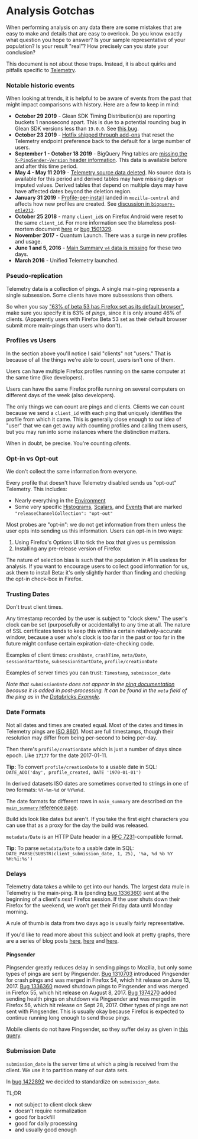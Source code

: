 # Analysis Gotchas

When performing analysis on any data there are some mistakes that are easy to make and details that are easy to overlook. Do you know exactly what question you hope to answer? Is your sample representative of your population? Is your result "real"? How precisely can you state your conclusion?

This document is not about those traps. Instead, it is about quirks and pitfalls specific to [Telemetry](https://firefox-source-docs.mozilla.org/toolkit/components/telemetry/telemetry/index.html).

### Notable historic events

When looking at trends, it is helpful to be aware of events from the past that might impact comparisons with history. Here are a few to keep in mind:

- **October 29 2019** - Glean SDK Timing Distribution(s) are reporting buckets 1 nanosecond apart. This is due to a potential rounding bug in Glean SDK versions less than `19.0.0`. See [this bug](https://bugzilla.mozilla.org/show_bug.cgi?id=1591938).
- **October 23 2019** - [Hotfix shipped through add-ons](https://docs.google.com/document/d/1gQF-iU3E21SG985Cl2Ius4LoRXduUrNa5In9hafLIqs/edit) that reset the Telemetry endpoint preference back to the default for a large number of users.
- **September 1 - October 18 2019** - BigQuery Ping tables are [missing the `X-PingSender-Version` header information](https://github.com/mozilla-services/cloudops-infra/pull/1491). This data is available before and after this time period.
- **May 4 - May 11 2019** - [Telemetry source data deleted](https://blog.mozilla.org/blog/2019/05/09/what-we-do-when-things-go-wrong/). No source data is available for this period and derived tables may have missing days or imputed values. Derived tables that depend on multiple days may have have affected dates beyond the deletion region.
- **January 31 2019** - [Profile-per-install](https://bugzilla.mozilla.org/show_bug.cgi?id=1474285) landed in `mozilla-central` and affects how new profiles are created. See [discussion in `bigquery-etl#212`](https://github.com/mozilla/bigquery-etl/issues/212).
- **October 25 2018** - many `client_id`s on Firefox Android were reset to the same `client_id`.  For more information see the blameless post-mortem document [here](https://docs.google.com/document/d/1r1PDQnqhsrPkft0pB46v9uhXGxR_FzK4laKJLGttXdA) or [bug 1501329](https://bugzilla.mozilla.org/show_bug.cgi?id=1501329).
- **November 2017** - Quantum Launch. There was a surge in new profiles and usage.
- **June 1 and 5, 2016** - [Main Summary `v4` data is missing](https://bugzilla.mozilla.org/show_bug.cgi?id=1482509) for these two days.
- **March 2016** - Unified Telemetry launched.

### Pseudo-replication

Telemetry data is a collection of pings. A single main-ping represents a single subsession. Some clients have more subsessions than others.

So when you say ["63% of beta 53 has Firefox set as its default browser"](https://mzl.la/2q75dbF), make sure you specify it is 63% of _pings_, since it is only around 46% of clients. (Apparently users with Firefox Beta 53 set as their default browser submit more main-pings than users who don't).

### Profiles vs Users

In the section above you'll notice I said "clients" not "users." That is because of all the things we're able to count, users isn't one of them.

Users can have multiple Firefox profiles running on the same computer at the same time (like developers).

Users can have the same Firefox profile running on several computers on different days of the week (also developers).

The only things we can count are pings and clients. Clients we can count because we send a `client_id` with each ping that uniquely identifies the profile from which it came. This is generally close enough to our idea of "user" that we can get away with counting profiles and calling them users, but you may run into some instances where the distinction matters.

When in doubt, be precise. You're counting _clients_.

### Opt-in vs Opt-out

We don't collect the same information from everyone.

Every profile that doesn't have Telemetry disabled sends us "opt-out" Telemetry. This includes:
* Nearly everything in the [Environment](https://firefox-source-docs.mozilla.org/toolkit/components/telemetry/telemetry/data/environment.html)
* Some very specific [Histograms](https://firefox-source-docs.mozilla.org/toolkit/components/telemetry/telemetry/collection/histograms.html), [Scalars](https://firefox-source-docs.mozilla.org/toolkit/components/telemetry/telemetry/collection/scalars.html), and [Events](https://firefox-source-docs.mozilla.org/toolkit/components/telemetry/telemetry/collection/events.html) that are marked `"releaseChannelCollection": "opt-out"`

Most probes are "opt-in": we do not get information from them unless the user opts into sending us this information. Users can opt-in in two ways:
1. Using Firefox's Options UI to tick the box that gives us permission
2. Installing any pre-release version of Firefox

The nature of selection bias is such that the population in #1 is useless for analysis. If you want to encourage users to collect good information for us, ask them to install Beta: it's only slightly harder than finding and checking the opt-in check-box in Firefox.

### Trusting Dates

Don't trust client times.

Any timestamp recorded by the user is subject to "clock skew." The user's clock can be set (purposefully or accidentally) to any time at all. The nature of SSL certificates tends to keep this within a certain relatively-accurate window, because a user who's clock is too far in the past or too far in the future might confuse certain expiration-date-checking code.

Examples of client times: `crashDate`, `crashTime`, `meta/Date`, `sessionStartDate`, `subsessionStartDate`, `profile/creationDate`

Examples of server times you can trust: `Timestamp`, `submission_date`

*Note that `submissionDate` does not appear in the
[ping documentation](https://firefox-source-docs.mozilla.org/toolkit/components/telemetry/telemetry/data/common-ping.html)
because it is added in post-processing.
It can be found in the `meta` field of the ping as in the
[Databricks Example](https://dbc-caf9527b-e073.cloud.databricks.com/#notebook/30598/).*

### Date Formats

Not all dates and times are created equal. Most of the dates and times in Telemetry pings are [ISO 8601](https://en.wikipedia.org/wiki/ISO_8601). Most are full timestamps, though their resolution may differ from being per-second to being per-day.

Then there's `profile/creationDate` which is just a number of days since epoch. Like `17177` for the date 2017-01-11.

**Tip:** To convert `profile/creationDate` to a usable date in SQL: `DATE_ADD('day', profile_created, DATE '1970-01-01')`

In derived datasets ISO dates are sometimes converted to strings in one of two formats: `%Y-%m-%d` or `%Y%m%d`.

The date formats for different rows in `main_summary` are described on the [`main_summary` reference page](../datasets/batch_view/main_summary/reference.md#time-formats).

Build ids look like dates but aren't. If you take the first eight characters you can use that as a proxy for the day the build was released.

`metadata/Date` is an HTTP Date header in a [RFC 7231](http://tools.ietf.org/html/rfc7231#section-7.1.1.1)-compatible format.

**Tip:** To parse `metadata/Date` to a usable date in SQL: `DATE_PARSE(SUBSTR(client_submission_date, 1, 25), '%a, %d %b %Y %H:%i:%s')`

### Delays

Telemetry data takes a while to get into our hands. The largest data mule in Telemetry is the main-ping. It is (pending [bug 1336360](https://bugzilla.mozilla.org/show_bug.cgi?id=1336360)) sent at the beginning of a client's _next_ Firefox session. If the user shuts down their Firefox for the weekend, we won't get their Friday data until Monday morning.

A rule of thumb is data from two days ago is usually fairly representative.

If you'd like to read more about this subject and look at pretty graphs, there are a series of blog posts [here](https://chuttenblog.wordpress.com/2017/02/09/data-science-is-hard-client-delays-for-crash-pings/), [here](https://chuttenblog.wordpress.com/2017/07/12/latency-improvements-or-yet-another-satisfying-graph/) and [here](https://chuttenblog.wordpress.com/2017/09/12/two-days-or-how-long-until-the-data-is-in/).

#### Pingsender

Pingsender greatly reduces delay in sending pings to Mozilla, but only some types of pings are sent by Pingsender. [Bug 1310703](https://bugzilla.mozilla.org/show_bug.cgi?id=1310703) introduced Pingsender for crash pings and was merged in Firefox 54, which hit release on June 13, 2017. [Bug 1336360](https://bugzilla.mozilla.org/show_bug.cgi?id=1336360) moved shutdown pings to Pingsender and was merged in Firefox 55, which hit release on August 8, 2017. [Bug 1374270](https://bugzilla.mozilla.org/show_bug.cgi?id=1374270) added sending health pings on shutdown via Pingsender and was merged in Firefox 56, which hit release on Sept 28, 2017. Other types of pings are not sent with Pingsender. This is usually okay because Firefox is expected to continue running long enough to send those pings.

Mobile clients do not have Pingsender, so they suffer delay as given in [this query](https://sql.telemetry.mozilla.org/queries/49867#134105).

### Submission Date

`submission_date` is the server time at which a ping is received from the client. We use it to
partition many of our data sets.

In [bug 1422892](https://bugzilla.mozilla.org/show_bug.cgi?id=1422892) we decided to standardize
on `submission_date`.

TL;DR

* not subject to client clock skew
* doesn't require normalization
* good for backfill
* good for daily processing
* and usually good enough
